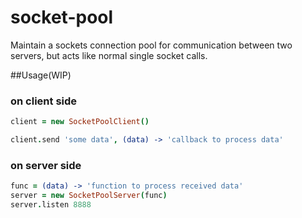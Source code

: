 socket-pool
===========


Maintain a sockets connection pool for communication between two servers, but acts like normal single socket calls.

##Usage(WIP)

### on client side
```coffee
client = new SocketPoolClient()

client.send 'some data', (data) -> 'callback to process data'
```

### on server side
```coffee
func = (data) -> 'function to process received data'
server = new SocketPoolServer(func)
server.listen 8888
```

